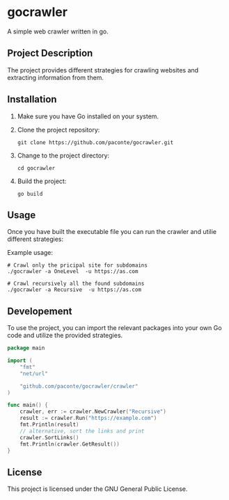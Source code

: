 # gocrawler
A simple web crawler written in go.

## Project Description

The project provides different strategies for crawling websites and extracting information from them.


## Installation

1. Make sure you have Go installed on your system.
2. Clone the project repository:

   ```shell
   git clone https://github.com/paconte/gocrawler.git
   ```
3. Change to the project directory:

   ```shell
   cd gocrawler
   ```
4. Build the project:
   ```shell
   go build
   ```


## Usage

Once you have built the executable file you can run the crawler and utilie different strategies:

Example usage:
   ```shell
   # Crawl only the pricipal site for subdomains
   ./gocrawler -a OneLevel  -u https://as.com
   ```

   ```shell
   # Crawl recursively all the found subdomains
   ./gocrawler -a Recursive  -u https://as.com
   ```

## Developement
To use the project, you can import the relevant packages into your own Go code and utilize the provided strategies.

```go
package main

import (
	"fmt"
	"net/url"

	"github.com/paconte/gocrawler/crawler"
)

func main() {
    crawler, err := crawler.NewCrawler("Recursive")
	result := crawler.Run("https://example.com")
	fmt.Println(result)
    // alternative, sort the links and print
    crawler.SortLinks()
    fmt.Println(crawler.GetResult())
}
```

## License
This project is licensed under the GNU General Public License.